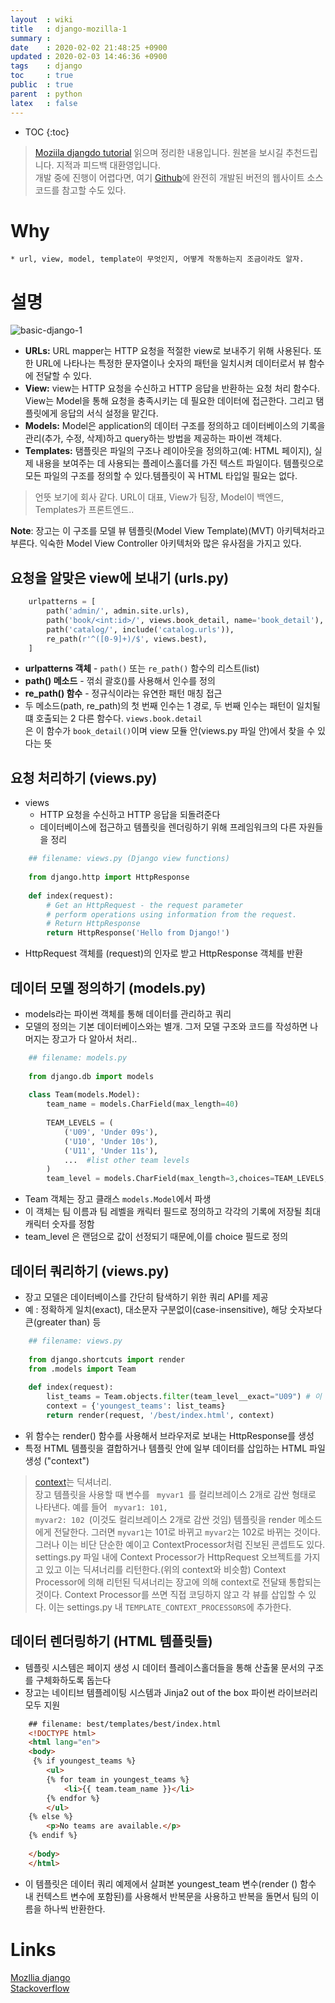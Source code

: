 ```yaml
---
layout  : wiki
title   : django-mozilla-1
summary : 
date    : 2020-02-02 21:48:25 +0900
updated : 2020-02-03 14:46:36 +0900
tags    : django
toc     : true
public  : true
parent  : python
latex   : false
---
```

* TOC
{:toc}

> [Moziila djangdo tutorial](https://developer.mozilla.org/ko/docs/Learn/Server-side/Django/Introduction) 읽으며 정리한 내용입니다. 원본을 보시길 추천드립니다. 지적과 피드백 대환영입니다.   
개발 중에 진행이 어렵다면, 여기 [Github](https://github.com/mdn/django-locallibrary-tutorial)에 완전히 개발된 버전의 웹사이트 소스코드를 참고할 수도 있다.
# Why
    * url, view, model, template이 무엇인지, 어떻게 작동하는지 조금이라도 알자. 

# 설명
![basic-django-1](https://user-images.githubusercontent.com/48748376/73620295-92b97600-4674-11ea-9dd0-b0efee518fab.png)

- **URLs:** URL mapper는 HTTP 요청을 적절한 view로 보내주기 위해 사용된다. 또한 URL에 나타나는 특정한 문자열이나 숫자의 패턴을 일치시켜 데이터로서 뷰 함수에 전달할 수 있다.   
- **View:** view는 HTTP 요청을 수신하고 HTTP 응답을 반환하는 요청 처리 함수다. View는 Model을 통해 요청을 충족시키는 데 필요한 데이터에 접근한다. 그리고 탬플릿에게 응답의 서식 설정을 맡긴다.   
- **Models:** Model은 application의 데이터 구조를 정의하고 데이터베이스의 기록을 관리(추가, 수정, 삭제)하고 query하는 방법을 제공하는 파이썬 객체다.   
- **Templates:** 탬플릿은 파일의 구조나 레이아웃을 정의하고(예: HTML 페이지), 실제 내용을 보여주는 데 사용되는 플레이스홀더를 가진 텍스트 파일이다. 템플릿으로 모든 파일의 구조를 정의할 수 있다.템플릿이 꼭 HTML 타입일 필요는 없다.   
  
> 언뜻 보기에 회사 같다. URL이 대표, View가 팀장, Model이 백엔드, Templates가 프론트엔드..

**Note**: 장고는 이 구조를 모델 뷰 템플릿(Model View Template)(MVT) 아키텍처라고 부른다. 익숙한 Model View Controller 아키텍처와 많은 유사점을 가지고 있다.

## 요청을 알맞은 view에 보내기 (urls.py)

```python
    urlpatterns = [
        path('admin/', admin.site.urls),
        path('book/<int:id>/', views.book_detail, name='book_detail'),
        path('catalog/', include('catalog.urls')),
        re_path(r'^([0-9]+)/$', views.best),
    ]
```
- **urlpatterns 객체** - <code>path()</code> 또는 <code>re_path()</code> 함수의 리스트(list)
- **path() 메소드** - 꺾쇠 괄호()를 사용해서 인수를 정의
- **re_path() 함수** - 정규식이라는 유연한 패턴 매칭 접근
- 두 메소드(path, re_path)의 첫 번째 인수는 1 경로, 두 번째 인수는 패턴이 일치될 떄 호출되는 2 다른 함수다. <code>views.book.detail </code>은 이 함수가 <code>book_detail()</code>이며 view 모듈 안(views.py 파일 안)에서 찾을 수 있다는 뜻

## 요청 처리하기 (views.py)

- views
    - HTTP 요청을 수신하고 HTTP 응답을 되돌려준다
    - 데이터베이스에 접근하고 템플릿을 렌더링하기 위해 프레임워크의 다른 자원들을 정리

```python
    ## filename: views.py (Django view functions)
    
    from django.http import HttpResponse
    
    def index(request):
        # Get an HttpRequest - the request parameter
        # perform operations using information from the request.
        # Return HttpResponse
        return HttpResponse('Hello from Django!')
```

- HttpRequest 객체를 (request)의 인자로 받고 HttpResponse 객체를 반환

## 데이터 모델 정의하기 (models.py)

- models라는 파이썬 객체를 통해 데이터를 관리하고 쿼리
- 모델의 정의는 기본 데이터베이스와는 별개. 그저 모델 구조와 코드를 작성하면 나머지는 장고가 다 알아서 처리..

```python
    ## filename: models.py
    
    from django.db import models 
    
    class Team(models.Model): 
        team_name = models.CharField(max_length=40) 
    
        TEAM_LEVELS = (
            ('U09', 'Under 09s'),
            ('U10', 'Under 10s'),
            ('U11', 'Under 11s'),
            ...  #list other team levels
        )
        team_level = models.CharField(max_length=3,choices=TEAM_LEVELS,default='U11')
```

- Team 객체는 장고 클래스 <code>models.Model</code>에서 파생
- 이 객체는 팀 이름과 팀 레벨을 캐릭터 필드로 정의하고 각각의 기록에 저장될 최대 캐릭터 숫자를 정함
- team_level 은 랜덤으로 값이 선정되기 때문에,이를 choice 필드로 정의

## 데이터 쿼리하기 (views.py)

- 장고 모델은 데이터베이스를 간단히 탐색하기 위한 쿼리 API를 제공
- 예 : 정확하게 일치(exact), 대소문자 구분없이(case-insensitive), 해당 숫자보다 큰(greater than) 등

```python
    ## filename: views.py
    
    from django.shortcuts import render
    from .models import Team 
    
    def index(request):
        list_teams = Team.objects.filter(team_level__exact="U09") # 이 줄이 모델 쿼리 사용하는 예제
        context = {'youngest_teams': list_teams}
        return render(request, '/best/index.html', context)
```

- 위 함수는 render() 함수를 사용해서 브라우저로 보내는 HttpResponse를 생성
- 특정 HTML 템플릿을 결합하거나 템플릿 안에 일부 데이터를 삽입하는 HTML 파일 생성 ("context")

> [context](https://stackoverflow.com/questions/20957388/what-is-a-context-in-django)는 딕셔너리.<br> 장고 템플릿을 사용할 때 변수를 <code> myvar1 </code>를 컬리브레이스 2개로 감싼 형태로 나타낸다. 예를 들어 <code> myvar1: 101, myvar2: 102 </code>(이것도 컬리브레이스 2개로 감싼 것임) 템플릿을 render 메소드에게 전달한다. 그러면 <code>myvar1</code>는 101로 바뀌고 <code>myvar2</code>는 102로 바뀌는 것이다. 그러나 이는 비단 단순한 예이고 ContextProcessor처럼 진보된 콘셉트도 있다.    
settings.py 파일 내에 Context Processor가 HttpRequest 오브젝트를 가지고 있고 이는 딕셔너리를 리턴한다.(위의 context와 비슷함) Context Processor에 의해 리턴된 딕셔너리는 장고에 의해 context로 전달돼 통합되는 것이다. Context Processor를 쓰면 직접 코딩하지 않고 각 뷰를 삽입할 수 있다. 이는 settings.py 내 <code>TEMPLATE_CONTEXT_PROCESSORS</code>에 추가한다. 

## 데이터 렌더링하기 (HTML 템플릿들)

- 템플릿 시스템은 페이지 생성 시 데이터 플레이스홀더들을 통해 산출물 문서의 구조를 구체화하도록 돕는다
- 장고는 네이티브 템플레이팅 시스템과 Jinja2 out of the box 파이썬 라이브러리 모두 지원

```html
    ## filename: best/templates/best/index.html
    <!DOCTYPE html>
    <html lang="en">
    <body> 
     {% if youngest_teams %}
        <ul>
        {% for team in youngest_teams %}
            <li>{{ team.team_name }}</li>
        {% endfor %}
        </ul>
    {% else %}
        <p>No teams are available.</p>
    {% endif %}
    
    </body>
    </html>
```

- 이 템플릿은 데이터 쿼리 예제에서 살펴본 youngest_team 변수(render () 함수 내 컨텍스트 변수에 포함된)를 사용해서 반복문을 사용하고 반복을 돌면서 팀의 이름을 하나씩 반환한다.


# Links
[Mozllia django](https://developer.mozilla.org/ko/docs/Learn/Server-side/Django/Introduction)    
[Stackoverflow](https://stackoverflow.com/questions/20957388/what-is-a-context-in-django)
